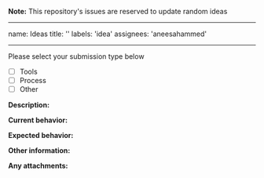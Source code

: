 **Note:** This repository's issues are reserved to update random ideas

---
name: Ideas
title: ''
labels: 'idea'
assignees: 'aneesahammed'

---

Please select your submission type below
- [ ] Tools
- [ ] Process
- [ ] Other

**Description:**

**Current behavior:**

**Expected behavior:**

**Other information:**

**Any attachments:**
